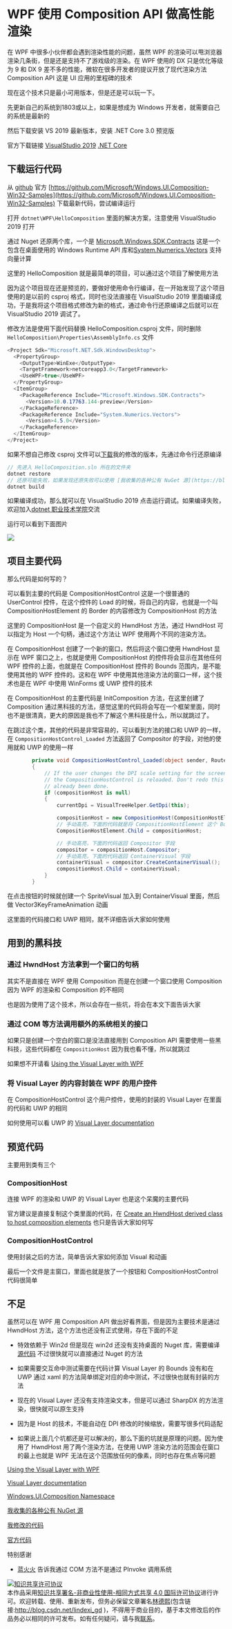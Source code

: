 # WPF 使用 Composition API 做高性能渲染

在 WPF 中很多小伙伴都会遇到渲染性能的问题，虽然 WPF 的渲染可以甩浏览器渲染几条街，但是还是支持不了游戏级的渲染。在 WPF 使用的 DX 只是优化等级为 9 和 DX 9 差不多的性能，微软在很多开发者的提议开放了现代渲染方法 Composition API 这是 UI 应用的里程碑的技术

<!--more-->
<!-- CreateTime:2019/7/3 10:30:57 -->

<!-- 标签：WPF，渲染,DirectComposition -->

现在这个技术只是最小可用版本，但是还是可以玩一下。

先更新自己的系统到1803或以上，如果是想成为 Windows 开发者，就需要自己的系统是最新的

然后下载安装 VS 2019 最新版本，安装 .NET Core 3.0 预览版

官方下载链接 [VisualStudio 2019](https://visualstudio.microsoft.com/zh-hans/downloads/) [.NET Core](https://dotnet.microsoft.com/download/dotnet-core/3.0)

## 下载运行代码

从 [github](https://github.com/Microsoft/Windows.UI.Composition-Win32-Samples) 官方 [https://github.com/Microsoft/Windows.UI.Composition-Win32-Samples](https://github.com/Microsoft/Windows.UI.Composition-Win32-Samples) 下载最新代码，尝试编译运行

打开 `dotnet\WPF\HelloComposition` 里面的解决方案，注意使用 VisualStudio 2019 打开

通过 Nuget 还原两个库，一个是 [Microsoft.Windows.SDK.Contracts](https://www.nuget.org/packages/Microsoft.Windows.SDK.Contracts ) 这是一个包含在桌面使用的 Windows Runtime API 库和[System.Numerics.Vectors](https://www.nuget.org/packages/System.Numerics.Vectors ) 支持向量计算

这里的 HelloComposition 就是最简单的项目，可以通过这个项目了解使用方法

因为这个项目现在还是预览的，要做好使用命令行编译，在一开始发现了这个项目使用的是以前的 csproj 格式，同时也没法直接在 VisualStudio 2019 里面编译成功，于是我将这个项目格式修改为新的格式，通过命令行还原编译之后就可以在 VisualStudio 2019 调试了。

修改方法是使用下面代码替换 HelloComposition.csproj 文件，同时删除 `HelloComposition\Properties\AssemblyInfo.cs` 文件

```csharp
<Project Sdk="Microsoft.NET.Sdk.WindowsDesktop">
  <PropertyGroup>
    <OutputType>WinExe</OutputType>
    <TargetFramework>netcoreapp3.0</TargetFramework>
    <UseWPF>true</UseWPF>
  </PropertyGroup>
  <ItemGroup>
    <PackageReference Include="Microsoft.Windows.SDK.Contracts">
      <Version>10.0.17763.144-preview</Version>
    </PackageReference>
    <PackageReference Include="System.Numerics.Vectors">
      <Version>4.5.0</Version>
    </PackageReference>
  </ItemGroup>
</Project>
```

如果不想自己修改 csproj 文件可以[下载](https://github.com/lindexi/lindexi_gd/tree/a8d0df42142b4979807be154ba538b648dd27175/HelloComposition)我的修改的版本，先通过命令行还原编译

```csharp
// 先进入 HelloComposition.sln 所在的文件夹
dotnet restore 
// 还原可能失败，如果发现还原失败可以使用 [我收集的各种公有 NuGet 源](https://blog.walterlv.com/post/public-nuget-sources.html )
dotnet build
```

如果编译成功，那么就可以在 VisualStudio 2019 点击运行调试。如果编译失败，欢迎加入[dotnet 职业技术学院](https://t.me/dotnet_campus)交流

运行可以看到下面图片

<!-- ![](image/WPF 使用 Composition API 做高性能渲染/WPF 使用 Composition API 做高性能渲染0.gif) -->

![](http://image.acmx.xyz/lindexi%2F2019328102935615)

## 项目主要代码

那么代码是如何写的？

可以看到主要的代码是 CompositionHostControl 这是一个很普通的 UserControl 控件，在这个控件的 Load 的时候，将自己的内容，也就是一个叫 CompositionHostElement 的 Border 的内容修改为 CompositionHost 的方法

这里的 CompositionHost 是一个自定义的 HwndHost 方法，通过 HwndHost 可以指定为 Host 一个句柄，通过这个方法让 WPF 使用两个不同的渲染方法。

在 CompositionHost 创建了一个新的窗口，然后将这个窗口使用 HwndHost 显示在 WPF 窗口之上，也就是使用 CompositionHost 的控件将会显示在其他任何 WPF 控件的上面，也就是在 CompositionHost 控件的 Bounds 范围内，是不能使用其他的 WPF 控件的。这和在 WPF 中使用其他渲染方法的窗口一样，这个技术也是在 WPF 中使用 WinForms 或 UWP 控件的技术

在 CompositionHost 的主要代码是 InitComposition 方法，在这里创建了 Composition 通过黑科技的方法，感觉这里的代码将会写在一个框架里面，同时也不是很清真，更大的原因是我也不了解这个黑科技是什么，所以就跳过了。

在跳过这个类，其他的代码是非常容易的，可以看到方法的接口和 UWP 的一样，在 `CompositionHostControl_Loaded` 方法返回了 Compositor 的字段，对他的使用就和 UWP 的使用一样

```csharp
        private void CompositionHostControl_Loaded(object sender, RoutedEventArgs e)
        {
            // If the user changes the DPI scale setting for the screen the app is on,
            // the CompositionHostControl is reloaded. Don't redo this set up if it's
            // already been done.
            if (compositionHost is null)
            {
                currentDpi = VisualTreeHelper.GetDpi(this);

                compositionHost = new CompositionHost(CompositionHostElement.ActualHeight, CompositionHostElement.ActualWidth);
                // 手动高亮，下面的代码就是将 CompositionHostElement 这个 Border 的内容修改为 CompositionHost 这个 HwndHost 通过 Host 一个窗口的方法
                CompositionHostElement.Child = compositionHost;

                // 手动高亮，下面的代码返回 Compositor 字段
                compositor = compositionHost.Compositor;
                // 手动高亮，下面的代码返回 ContainerVisual 字段
                containerVisual = compositor.CreateContainerVisual();
                compositionHost.Child = containerVisual;
            }
        }
```

在点击按钮的时候就创建一个 SpriteVisual 加入到 ContainerVisual 里面，然后做 Vector3KeyFrameAnimation 动画

这里面的代码接口和 UWP 相同，就不详细告诉大家如何使用

## 用到的黑科技

### 通过 HwndHost 方法拿到一个窗口的句柄

其实不是直接在 WPF 使用 Composition 而是在创建一个窗口使用 Composition 因为 WPF 的渲染和 Composition 的不相同

也是因为使用了这个技术，所以会存在一些坑，将会在本文下面告诉大家

### 通过 COM 等方法调用额外的系统相关的接口

如果只是创建一个空白的窗口是没法直接用到 Composition API 需要使用一些黑科技，这些代码都在 `CompositionHost` 因为我也看不懂，所以就跳过

如果想不开请看 [Using the Visual Layer with WPF](https://docs.microsoft.com/en-us/windows/uwp/composition/using-the-visual-layer-with-wpf#create-a-usercontrol-to-add-your-content-to-the-wpf-visual-tree )

### 将 Visual Layer 的内容封装在 WPF 的用户控件

在 CompositionHostControl 这个用户控件，使用的封装的 Visual Layer 在里面的代码和 UWP 的相同

如何使用可以看 UWP 的 [Visual Layer documentation](https://docs.microsoft.com/windows/uwp/composition/visual-layer)

## 预览代码

主要用到类有三个

### CompositionHost

连接 WPF 的渲染和 UWP 的 Visual Layer 也是这个呆魔的主要代码

官方建议是直接复制这个类里面的代码，在 [Create an HwndHost derived class to host composition elements](https://docs.microsoft.com/windows/uwp/composition/using-the-visual-layer-with-wpf#create-an-hwndhost-derived-class-to-host-composition-elements) 也只是告诉大家如何写

### CompositionHostControl

使用封装之后的方法，简单告诉大家如何添加 Visual 和动画

最后一个文件是主窗口，里面也就是放了一个按钮和 CompositionHostControl 代码很简单

## 不足

虽然可以在 WPF 用 Composition API 做出好看界面，但是因为主要技术是通过 HwndHost 方法，这个方法也还没有正式使用，存在下面的不足

- 特效依赖于 Win2d 但是现在 win2d 还没有支持桌面的 Nuget 库，需要编译[源代码](https://github.com/Microsoft/Win2D) 不过很快就可以直接通过 Nuget 的方法

- 如果需要交互命中测试需要在代码计算 Visual Layer 的 Bounds 没有和在 UWP 通过 xaml 的方法简单绑定对应的命中测试，不过很快也就有封装的方法

- 现在的 Visual Layer 还没有支持渲染文本，但是可以通过 SharpDX 的方法渲染，很快就可以原生支持

- 因为是 Host 的技术，不能自动在 DPI 修改的时候缩放，需要写很多代码适配

- 如果说上面几个坑都还是可以解决的，那么下面的坑就是原理的问题。因为使用了 HwndHost 用了两个渲染方法，在使用 UWP 渲染方法的范围会在窗口的最上也就是 WPF 无法在这个范围放任何的像素，同时也存在焦点等问题

[Using the Visual Layer with WPF](https://docs.microsoft.com/en-us/windows/uwp/composition/using-the-visual-layer-with-wpf#create-a-usercontrol-to-add-your-content-to-the-wpf-visual-tree )

[Visual Layer documentation](https://docs.microsoft.com/windows/uwp/composition/visual-layer)

[Windows.UI.Composition Namespace](https://docs.microsoft.com/en-us/uwp/api/windows.ui.composition )

[我收集的各种公有 NuGet 源](https://blog.walterlv.com/post/public-nuget-sources.html )

[我修改的代码](https://github.com/lindexi/lindexi_gd/tree/a8d0df42142b4979807be154ba538b648dd27175/HelloComposition)

[官方代码](https://github.com/Microsoft/Windows.UI.Composition-Win32-Samples)

特别感谢

- [蓝火火](https://www.cnblogs.com/blue-fire) 告诉我通过 COM 方法不是通过 PInvoke 调用系统

<a rel="license" href="http://creativecommons.org/licenses/by-nc-sa/4.0/"><img alt="知识共享许可协议" style="border-width:0" src="https://licensebuttons.net/l/by-nc-sa/4.0/88x31.png" /></a><br />本作品采用<a rel="license" href="http://creativecommons.org/licenses/by-nc-sa/4.0/">知识共享署名-非商业性使用-相同方式共享 4.0 国际许可协议</a>进行许可。欢迎转载、使用、重新发布，但务必保留文章署名[林德熙](http://blog.csdn.net/lindexi_gd)(包含链接:http://blog.csdn.net/lindexi_gd )，不得用于商业目的，基于本文修改后的作品务必以相同的许可发布。如有任何疑问，请与我[联系](mailto:lindexi_gd@163.com)。  
